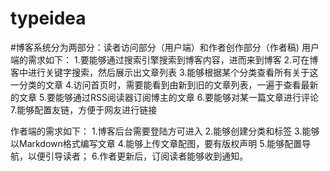 # typeidea
#博客系统分为两部分：读者访问部分（用户端）和作者创作部分（作者稿)
用户端的需求如下：
  1.要能够通过搜索引擎搜索到博客内容，进而来到博客
  2.可在博客中进行关键字搜索，然后展示出文章列表
  3.能够根据某个分类查看所有关于这一分类的文章
  4.访问首页时，需要能看到由新到旧的文章列表，一遍于查看最新的文章
  5.要能够通过RSS阅读器订阅博主的文章
  6.要能够对某一篇文章进行评论
  7.能够配置友链，方便于网友进行链接

作者端的需求如下：
  1.博客后台需要登陆方可进入
  2.能够创建分类和标签
  3.能够以Markdown格式编写文章
  4.能够上传文章配图，要有版权声明
  5.能够配置导航，以便引导读者；
  6.作者更新后，订阅读者能够收到通知。
